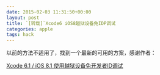 ```yaml
---
date: 2015-02-03 11:31:50+00:00
layout: post
title: `[转载]`Xcode6 iOS8越狱设备免IDP调试
categories: apple
tags: hack
---
```


以前的方法不适用了，找到一个最新的可用的方案，感谢作者：

[Xcode 6.1 / iOS 8.1 使用越狱设备免开发者ID调试](http://blog.sina.com.cn/s/blog_952093030102v9sq.html)